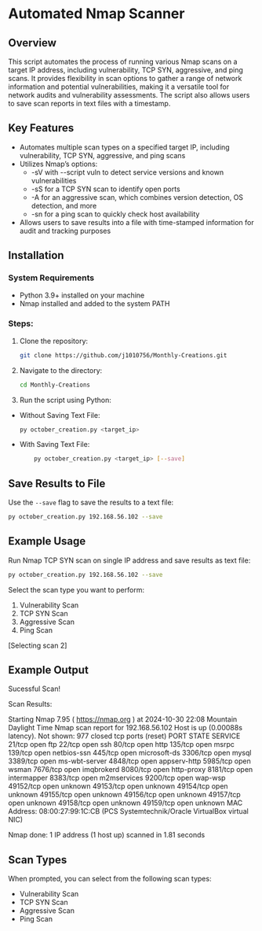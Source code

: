 # Automated Nmap Scanner

## Overview
This script automates the process of running various Nmap scans on a target IP address, including vulnerability, TCP SYN, aggressive, and ping scans. It provides flexibility in scan options to gather a range of network information and potential vulnerabilities, making it a versatile tool for network audits and vulnerability assessments. The script also allows users to save scan reports in text files with a timestamp.

## Key Features
- Automates multiple scan types on a specified target IP, including vulnerability, TCP SYN, aggressive, and ping scans
- Utilizes Nmap’s options:
    - -sV with --script vuln to detect service versions and known vulnerabilities
    - -sS for a TCP SYN scan to identify open ports
    - -A for an aggressive scan, which combines version detection, OS detection, and more
    - -sn for a ping scan to quickly check host availability
- Allows users to save results into a file with time-stamped information for audit and tracking purposes


## Installation

### System Requirements
- Python 3.9+ installed on your machine
- Nmap installed and added to the system PATH

### Steps:
1. Clone the repository:
    ```bash
    git clone https://github.com/j1010756/Monthly-Creations.git
    ```

2. Navigate to the directory:
    ```bash
    cd Monthly-Creations
    ```

3. Run the script using Python:
- Without Saving Text File: 
  ```bash
  py october_creation.py <target_ip>
  ```
- With Saving Text File: 
  ```bash
      py october_creation.py <target_ip> [--save]
  ```

## Save Results to File
Use the `--save` flag to save the results to a text file:
```bash
py october_creation.py 192.168.56.102 --save
```

## Example Usage
Run Nmap TCP SYN scan on single IP address and save results as text file:
```bash
py october_creation.py 192.168.56.102 --save
```
Select the scan type you want to perform:
1. Vulnerability Scan
2. TCP SYN Scan
3. Aggressive Scan
4. Ping Scan

[Selecting scan 2]

## Example Output
Sucessful Scan!


Scan Results:

Starting Nmap 7.95 ( https://nmap.org ) at 2024-10-30 22:08 Mountain Daylight Time
Nmap scan report for 192.168.56.102
Host is up (0.00088s latency).
Not shown: 977 closed tcp ports (reset)
PORT      STATE SERVICE
21/tcp    open  ftp
22/tcp    open  ssh
80/tcp    open  http
135/tcp   open  msrpc
139/tcp   open  netbios-ssn
445/tcp   open  microsoft-ds
3306/tcp  open  mysql
3389/tcp  open  ms-wbt-server
4848/tcp  open  appserv-http
5985/tcp  open  wsman
7676/tcp  open  imqbrokerd
8080/tcp  open  http-proxy
8181/tcp  open  intermapper
8383/tcp  open  m2mservices
9200/tcp  open  wap-wsp
49152/tcp open  unknown
49153/tcp open  unknown
49154/tcp open  unknown
49155/tcp open  unknown
49156/tcp open  unknown
49157/tcp open  unknown
49158/tcp open  unknown
49159/tcp open  unknown
MAC Address: 08:00:27:99:1C:CB (PCS Systemtechnik/Oracle VirtualBox virtual NIC)

Nmap done: 1 IP address (1 host up) scanned in 1.81 seconds


## Scan Types
When prompted, you can select from the following scan types:

- Vulnerability Scan
- TCP SYN Scan
- Aggressive Scan
- Ping Scan

